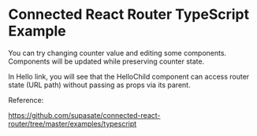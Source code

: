 # Connected React Router TypeScript Example

You can try changing counter value and editing some components. Components will be updated while preserving counter state.

In Hello link, you will see that the HelloChild component can access router state (URL path) without passing as props via its parent.


Reference:

https://github.com/supasate/connected-react-router/tree/master/examples/typescript